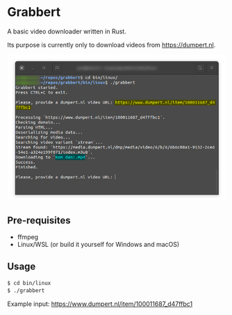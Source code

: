 # Grabbert

A basic video downloader written in Rust.

Its purpose is currently only to download videos from https://dumpert.nl.

![Grabbert demo - Dumpert video downloader](docs/demo.png)

## Pre-requisites
- ffmpeg
- Linux/WSL (or build it yourself for Windows and macOS)

## Usage
```bash
$ cd bin/linux
$ ./grabbert
```

Example input: https://www.dumpert.nl/item/100011687_d47ffbc1
